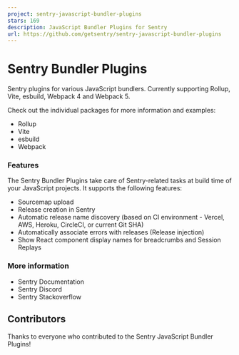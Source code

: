 ```yaml
---
project: sentry-javascript-bundler-plugins
stars: 169
description: JavaScript Bundler Plugins for Sentry
url: https://github.com/getsentry/sentry-javascript-bundler-plugins
---
```


Sentry Bundler Plugins
======================

Sentry plugins for various JavaScript bundlers. Currently supporting Rollup, Vite, esbuild, Webpack 4 and Webpack 5.

Check out the individual packages for more information and examples:

-   Rollup
-   Vite
-   esbuild
-   Webpack

### Features

The Sentry Bundler Plugins take care of Sentry-related tasks at build time of your JavaScript projects. It supports the following features:

-   Sourcemap upload
-   Release creation in Sentry
-   Automatic release name discovery (based on CI environment - Vercel, AWS, Heroku, CircleCI, or current Git SHA)
-   Automatically associate errors with releases (Release injection)
-   Show React component display names for breadcrumbs and Session Replays

### More information

-   Sentry Documentation
-   Sentry Discord
-   Sentry Stackoverflow

Contributors
------------

Thanks to everyone who contributed to the Sentry JavaScript Bundler Plugins!
